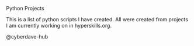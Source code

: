Python Projects

This is a list of python scripts I have created.  All were created from projects I am currently working on in hyperskills.org.

@cyberdave-hub
